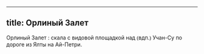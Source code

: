 
---
title: Орлиный Залет
---
Орлиный Залет
: скала с видовой площадкой над ⦅вдп.⦆ Учан-Су по дороге из Ялты на Ай-Петри.
